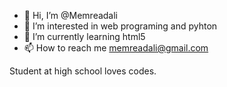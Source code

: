 - 👋 Hi, I’m @Memreadali
- 👀 I’m interested in web programing and pyhton
- 🌱 I’m currently learning html5
- 📫 How to reach me memreadali@gmail.com

Student at high school loves codes.

